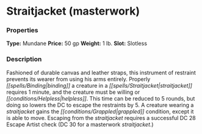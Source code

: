 ﻿---
Title: "Straitjacket (masterwork)"
Type: "Mundane"
Price: "50 gp"
Weight: "1 lb."
Slot: "Slotless"
Description: |
  "Fashioned of durable canvas and leather straps, this instrument of restraint prevents its wearer from using his arms entirely. Properly binding a creature in a straitjacket requires 1 minute, and the creature must be willing or helpless. This time can be reduced to 5 rounds, but doing so lowers the DC to escape the restraints by 5. A creature wearing a straitjacket gains the grappled condition, except it is able to move. Escaping from the straitjacket requires a successful DC 28 Escape Artist check (DC 30 for a masterwork straitjacket.)"
Sources: "['Occult Adventures']"
---

# Straitjacket (masterwork)

### Properties

**Type:** Mundane **Price:** 50 gp **Weight:** 1 lb. **Slot:** Slotless

### Description

Fashioned of durable canvas and leather straps, this instrument of restraint prevents its wearer from using his arms entirely. Properly _[[spells/Binding|binding]]_ a creature in a _[[spells/Straitjacket|straitjacket]]_ requires 1 minute, and the creature must be willing or _[[conditions/Helpless|helpless]]_. This time can be reduced to 5 rounds, but doing so lowers the DC to escape the restraints by 5. A creature wearing a _straitjacket_ gains the _[[conditions/Grappled|grappled]]_ condition, except it is able to move. Escaping from the _straitjacket_ requires a successful DC 28 Escape Artist check (DC 30 for a masterwork _straitjacket_.)

